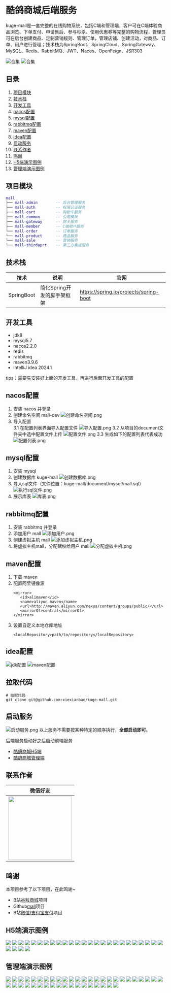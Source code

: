 # 酷鸽商城后端服务

kuge-mall是一套完整的在线购物系统，包括C端和管理端，客户可在C端体验商品浏览、下单支付、申请售后、参与秒杀、使用优惠券等完整的购物流程，管理员可在后台创建商品、定制营销规则、管理订单，管理店铺、创建活动，对商品、订单、用户进行管理；技术栈为SpringBoot、SpringCloud、SpringGateway、MySQL、Redis、RabbitMQ、JWT、Nacos、OpenFeign、JSR303

![合集](/document/assets/img/h5/合集.jpg "合集")
![合集](/document/assets/img/admin/合集.jpg "合集")

## 目录
1. [项目模块](#项目模块)
1. [技术栈](#技术栈)
1. [开发工具](#开发工具)
1. [nacos配置](#nacos配置)
1. [mysql配置](#mysql配置)
1. [rabbitmq配置](#rabbitmq配置)
1. [maven配置](#maven配置)
1. [idea配置](#idea配置)
1. [启动服务](#启动服务)
1. [联系作者](#联系作者)
1. [鸣谢](#鸣谢)
1. [H5端演示图例](#H5端演示图例)
1. [管理端演示图例](#管理端演示图例)


## 项目模块
``` lua
mall
├── mall-admin        -- 后台管理服务
├── mall-auth         -- 权限认证服务
├── mall-cart         -- 购物车服务
├── mall-common       -- 公用模块
├── mall-gateway      -- 网关服务
├── mall-member       -- C端用户服务
└── mall-order        -- 订单服务
└── mall-product      -- 商品服务
└── mall-sale         -- 营销服务
└── mall-thirdaprt    -- 第三方集成服务
```

## 技术栈
| 技术                 | 说明               | 官网                                           |
| -------------------- |------------------| ---------------------------------------------- |
| SpringBoot           | 简化Spring开发的脚手架框架 | https://spring.io/projects/spring-boot         |

## 开发工具
* jdk8
* mysql5.7
* nacos2.2.0
* redis
* rabbitmq
* maven3.9.6
* intelliJ idea 2024.1
 
tips：需要先安装好上面的开发工具，再进行后面开发工具的配置


## nacos配置
1. 安装 nacos 并登录
2. 创建命名空间 mall-dev
![创建命名空间.png](/document/assets/img/nacos/创建命名空间.png)
3. 导入配置  
3.1 在配置列表界面导入配置文件
![导入配置.png](/document/assets/img/nacos/导入配置.png)
3.2 从项目的document文件夹中选中配置文件上传
![配置文件.png](/document/assets/img/nacos/配置文件.png)
3.3 生成如下的配置列表代表成功
![配置列表.png](/document/assets/img/nacos/配置列表.png)

## mysql配置
1. 安装 mysql 
2. 创建数据库 kuge-mall
   ![创建数据库.png](/document/assets/img/mysql/创建数据库.png)
3. 导入sql文件（文件位置：kuge-mall/document/mysql/mall.sql）
   ![执行sql文件.png](/document/assets/img/mysql/执行sql文件.png)
4. 展示库表
   ![库表.png](/document/assets/img/mysql/库表.png)

## rabbitmq配置
1. 安装 rabbitmq 并登录
2. 添加用户 mall
   ![添加用户.png](/document/assets/img/rabbitmq/添加用户.png)
3. 创建虚拟主机 mall
   ![添加虚拟主机.png](/document/assets/img/rabbitmq/添加虚拟主机.png)
3. 将虚拟主机mall，分配赋权给用户 mall
   ![分配虚拟主机.png](/document/assets/img/rabbitmq/分配虚拟主机.png)

## maven配置
1. 下载 maven
2. 配置阿里镜像源
   ```shell
   <mirror>
      <id>alimaven</id>
      <name>aliyun maven</name>
      <url>http://maven.aliyun.com/nexus/content/groups/public/</url>
      <mirrorOf>central</mirrorOf>        
   </mirror>
   ```
3. 设置自定义本地仓库地址
   ```shell
   <localRepository>path/to/repository</localRepository>
   ```

## idea配置
![jdk配置](/document/assets/img/idea/jdk配置.png)
![maven配置](/document/assets/img/idea/maven配置.png)

## 拉取代码
```shell
# 拉取代码
git clone git@github.com:xiexianbao/kuge-mall.git
```

## 启动服务
![启动服务.png](/document/assets/img/idea/启动服务.png)
以上服务不需要按某种特定的顺序执行，**全部启动即可**。

后端服务启动好之后启动前端服务
* [酷鸽商城H5端](https://github.com/xiexianbao/kuge-mall-h5)
* [酷鸽商城管理端](https://github.com/xiexianbao/kuge-mall-admin)

## 联系作者
|                           微信好友                           |
|:--------------------------------------------------------:|
| <img src="/document/assets/img/微信二维码.jpg" width="200px"> |

## 鸣谢
本项目参考了以下项目，在此鸣谢~
* B站[谷粒商城](https://www.bilibili.com/video/BV1np4y1C7Yf/?spm_id_from=333.337.search-card.all.click&vd_source=11a060accac2997d6a7169be1a817da7)项目
* Github[mall](https://github.com/macrozheng/mall)项目
* B站[微信/支付宝支付](https://www.bilibili.com/video/BV1US4y1D77m/?spm_id_from=333.337.search-card.all.click&vd_source=11a060accac2997d6a7169be1a817da7)项目

## H5端演示图例
<div>

  <img src="/document/assets/img/h5/首页.png" />

  <img src="/document/assets/img/h5/分类.png" />

  <img src="/document/assets/img/h5/购物车.png" />

  <img src="/document/assets/img/h5/我的.png" />

  <img src="/document/assets/img/h5/搜索结果.png" />

  <img src="/document/assets/img/h5/营销活动.png" />

  <img src="/document/assets/img/h5/秒杀活动.png" />

  <img src="/document/assets/img/h5/商品详情.png" />

  <img src="/document/assets/img/h5/确认订单.png" />

  <img src="/document/assets/img/h5/选择地址.png" />

  <img src="/document/assets/img/h5/支付.png" />

  <img src="/document/assets/img/h5/支付二维码.png" />

  <img src="/document/assets/img/h5/支付成功.png" />

  <img src="/document/assets/img/h5/订单列表.png" />

  <img src="/document/assets/img/h5/待支付订单.png" />

  <img src="/document/assets/img/h5/待发货订单.png" />

  <img src="/document/assets/img/h5/订单详情.png" />

  <img src="/document/assets/img/h5/申请售后.png" />

  <img src="/document/assets/img/h5/售后列表.png" />

  <img src="/document/assets/img/h5/售后详情.png" />

  <img src="/document/assets/img/h5/地址列表.png" />

  <img src="/document/assets/img/h5/新增收货地址.png" />

  <img src="/document/assets/img/h5/编辑收货地址.png" />

  <img src="/document/assets/img/h5/删除收货地址.png" />

  <img src="/document/assets/img/h5/优惠券列表.png" />

  <img src="/document/assets/img/h5/个人中心.png" />

  <img src="/document/assets/img/h5/修改昵称.png" />

  <img src="/document/assets/img/h5/更换手机号.png" />

  <img src="/document/assets/img/h5/登录.png" />

</div>


## 管理端演示图例

<div>

  <img src="/document/assets/img/admin/用户管理.png" />

  <img src="/document/assets/img/admin/添加用户.png" />

  <img src="/document/assets/img/admin/编辑用户.png" />

  <img src="/document/assets/img/admin/修改密码.png" />

  <img src="/document/assets/img/admin/角色管理.png" />

  <img src="/document/assets/img/admin/添加角色.png" />

  <img src="/document/assets/img/admin/编辑角色.png" />

  <img src="/document/assets/img/admin/菜单管理.png" />

  <img src="/document/assets/img/admin/添加菜单.png" />

  <img src="/document/assets/img/admin/编辑菜单.png" />

  <img src="/document/assets/img/admin/字典管理.png" />

  <img src="/document/assets/img/admin/添加字典类型.png" />

  <img src="/document/assets/img/admin/字典值列表.png" />

  <img src="/document/assets/img/admin/添加字典值.png" />

  <img src="/document/assets/img/admin/分类管理.png" />

  <img src="/document/assets/img/admin/添加分类.png" />

  <img src="/document/assets/img/admin/编辑分类.png" />

  <img src="/document/assets/img/admin/品牌管理.png" />

  <img src="/document/assets/img/admin/添加品牌.png" />

  <img src="/document/assets/img/admin/编辑品牌.png" />

  <img src="/document/assets/img/admin/商品管理.png" />

  <img src="/document/assets/img/admin/添加商品.png" />

  <img src="/document/assets/img/admin/编辑商品.png" />

  <img src="/document/assets/img/admin/活动管理.png" />

  <img src="/document/assets/img/admin/添加活动.png" />

  <img src="/document/assets/img/admin/编辑活动.png" />

  <img src="/document/assets/img/admin/秒杀管理.png" />

  <img src="/document/assets/img/admin/添加秒杀活动.png" />

  <img src="/document/assets/img/admin/编辑秒杀活动.png" />

  <img src="/document/assets/img/admin/优惠券管理.png" />

  <img src="/document/assets/img/admin/添加优惠券.png" />

  <img src="/document/assets/img/admin/编辑优惠券.png" />

  <img src="/document/assets/img/admin/订单列表.png" />

  <img src="/document/assets/img/admin/订单详情.png" />

  <img src="/document/assets/img/admin/售后管理.png" />

  <img src="/document/assets/img/admin/售后详情.png" />

  <img src="/document/assets/img/admin/店铺管理.png" />

  <img src="/document/assets/img/admin/添加店铺.png" />

  <img src="/document/assets/img/admin/编辑店铺.png" />

  <img src="/document/assets/img/admin/运费模板.png" />

  <img src="/document/assets/img/admin/添加运费模板.png" />

  <img src="/document/assets/img/admin/编辑运费模板.png" />

  <img src="/document/assets/img/admin/首页配置.png" />

</div>